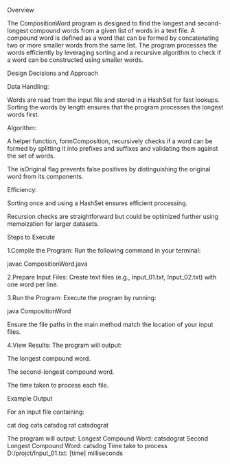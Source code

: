 Overview

The CompositionWord program is designed to find the longest and second-longest compound words from a given list of words in a text file. A compound word is defined as a word that can be formed by concatenating two or more smaller words from the same list. The program processes the words efficiently by leveraging sorting and a recursive algorithm to check if a word can be constructed using smaller words.

Design Decisions and Approach

Data Handling:

Words are read from the input file and stored in a HashSet for fast lookups.
Sorting the words by length ensures that the program processes the longest words first.

Algorithm:

A helper function, formComposition, recursively checks if a word can be formed by splitting it into prefixes and suffixes and validating them against the set of words.

The isOriginal flag prevents false positives by distinguishing the original word from its components.

Efficiency:

Sorting once and using a HashSet ensures efficient processing.

Recursion checks are straightforward but could be optimized further using memoization for larger datasets.

Steps to Execute

1.Compile the Program: Run the following command in your terminal:

javac CompositionWord.java

2.Prepare Input Files: Create text files (e.g., Input_01.txt, Input_02.txt) with one word per line.

3.Run the Program: Execute the program by running:

java CompositionWord

Ensure the file paths in the main method match the location of your input files.

4.View Results: The program will output:

The longest compound word.

The second-longest compound word.

The time taken to process each file.


Example Output

For an input file containing:

cat
dog
cats
catsdog
rat
catsdograt

The program will output:
Longest Compound Word: catsdograt
Second Longest Compound Word: catsdog
Time take to process D:/projct/Input_01.txt: [time] milliseconds
